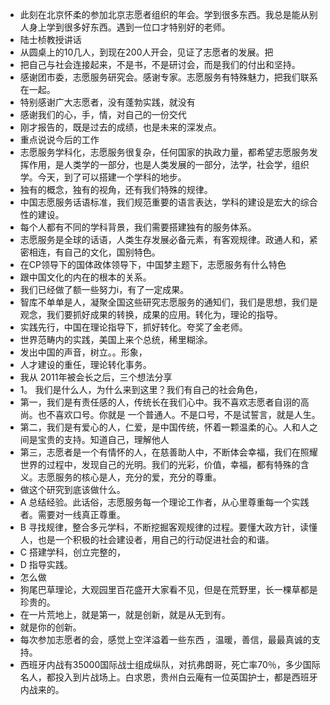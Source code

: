 - 此刻在北京怀柔的参加北京志愿者组织的年会。学到很多东西。我总是能从别人身上学到很多好东西。遇到一位口才特别好的老师。
- 陆士桢教授讲话
- 从圆桌上的10几人，到现在200人开会，见证了志愿者的发展。把
- 把自己与社会连接起来，不是书，不是研讨会，而是我们的付出和坚持。
- 感谢团市委，志愿服务研究会。感谢专家。志愿服务有特殊魅力，把我们联系在一起。
- 特别感谢广大志愿者，没有蓬勃实践，就没有
- 感谢我们的心，手，情，对自己的一份交代
- 刚才报告的，既是过去的成绩，也是未来的深发点。
- 重点说说今后的工作
- 志愿服务学科化，志愿服务很复杂，任何国家的执政力量，都希望志愿服务发挥作用，是人类学的一部分，也是人类发展的一部分，法学，社会学，组织学。今天，到了可以搭建一个学科的地步。
- 独有的概念，独有的视角，还有我们特殊的规律。
- 中国志愿服务话语标准，我们规范重要的语言表达，学科的建设是宏大的综合性的建设。
- 每个人都有不同的学科背景，我们需要搭建独有的服务体系。
- 志愿服务是全球的话语，人类生存发展必备元素，有客观规律。政通人和，紧密相连，有自己的文化，国别特色。
- 在CP领导下的国体政体领导下，中国梦主题下，志愿服务有什么特色
- 跟中国文化的内在的根本的关系。
- 我们已经做了额一些努力i，有了一定成果。
- 智库不单单是人，凝聚全国这些研究志愿服务的通知们，我们是思想，我们是观念，我们要抓好成果的转换，成果的应用。转化为，理论的指导。
- 实践先行，中国在理论指导下，抓好转化。夸奖了金老师。
- 世界范畴内的实践，美国上来个总统，稀里糊涂。
- 发出中国的声音，树立。。形象，
- 人才建设的重任，理论转化事务。
- 我从 2011年被会长之后，三个想法分享
- 1。 我们是什么人，为什么来到这里？我们有自己的社会角色，
- 第一，我们是有责任感的人，传统长在我们心中。我不喜欢志愿者自诩的高尚。也不喜欢口号。你就是 一个普通人。不是口号，不是试誓言，就是人生。
- 第二，我们是有爱心的人，仁爱，是中国传统，怀着一颗温柔的心。人和人之间是宝贵的支持。知道自己，理解他人 
- 第三，志愿者是一个有情怀的人，在慈善助人中，不断体会幸福，我们在照耀世界的过程中，发现自己的光明。我们的光彩，价值，幸福，都有特殊的含义。志愿服务的核心是人，充分的爱，充分的尊重。
- 做这个研究到底该做什么。
- A 总结经验。此话俗，志愿服务每一个理论工作者，从心里尊重每一个实践者。需要对一线真正尊重。
- B 寻找规律，整合多元学科，不断挖掘客观规律的过程。要懂大政方针，读懂人，也是一个积极的社会建设者，用自己的行动促进社会的和谐。
- C 搭建学科，创立完整的，
- D 指导实践。
- 怎么做
- 狗尾巴草理论，大观园里百花盛开大家看不见，但是在荒野里，长一棵草都是 珍贵的。
- 在一片荒地上，就是第一，就是创新，就是从无到有。
- 就是你的创新。
- 每次参加志愿者的会，感觉上空洋溢着一些东西 ，温暖，善信，最最真诚的支持。
- 西班牙内战有35000国际战士组成纵队，对抗弗朗哥，死亡率70％，多少国际名人，都投入到片战场上。白求恩，贵州白云庵有一位英国护士，都是西班牙内战来的。
